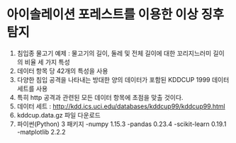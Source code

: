 # 아이솔레이션 포레스트를 이용한 이상 징후 탐지
1) 침입종 물고기 예제 : 물고기의 길이, 둘레 및 전체 길이에 대한 꼬리지느러미 길이의 비율 세 가지 특성
2) 데이터 항목 당 42개의 특성을 사용
3) 다양한 침입 공격을 나타내는 방대한 양의 데이터가 포함된 KDDCUP 1999 데이터 세트를 사용
4) 특히 http 공격과 관련된 모든 데이터 항목에 초점을 맞출 것이다.
5) 데이터 세트 : http://kdd.ics.uci.edu/databases/kddcup99/kddcup99.html
6) kddcup.data.gz 파일 다운로드
7) 파이썬(Python) 3 패키지
   -numpy 1.15.3
   -pandas 0.23.4
   -scikit-learn 0.19.1
   -matplotlib 2.2.2
